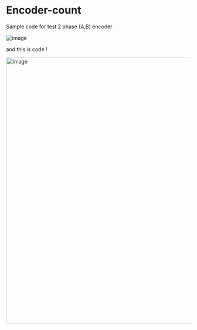 # Encoder-count
Sample code for test 2 phase (A,B) encoder 

![image](https://user-images.githubusercontent.com/72167974/215203120-28e322c7-6af2-4b5d-9007-625af8da09e5.png)


and this is code ! 

<img width="725" alt="image" src="https://user-images.githubusercontent.com/72167974/215203184-601cc13e-d4ff-4e8e-8a07-98a953f9520a.png">
